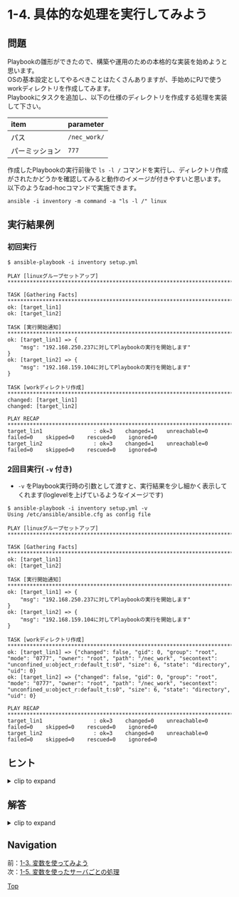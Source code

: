 # 1-4. 具体的な処理を実行してみよう

## 問題

Playbookの雛形ができたので、構築や運用のための本格的な実装を始めようと思います。  
OSの基本設定としてやるべきことはたくさんありますが、手始めにPJで使うworkディレクトリを作成してみます。  
Playbookにタスクを追加し、以下の仕様のディレクトリを作成する処理を実装して下さい。  

|item|parameter|
|:--|:--|
|パス|`/nec_work/`|
|パーミッション|`777`|

作成したPlaybookの実行前後で `ls -l /` コマンドを実行し、ディレクトリ作成がされたかどうかを確認してみると動作のイメージが付きやすいと思います。  
以下のようなad-hocコマンドで実施できます。  

```console
ansible -i inventory -m command -a "ls -l /" linux
```

## 実行結果例

### 初回実行

```console
$ ansible-playbook -i inventory setup.yml

PLAY [linuxグループセットアップ] ***************************************************************************

TASK [Gathering Facts] ***************************************************************************
ok: [target_lin1]
ok: [target_lin2]

TASK [実行開始通知] ************************************************************************************
ok: [target_lin1] => {
    "msg": "192.168.250.237に対してPlaybookの実行を開始します"
}
ok: [target_lin2] => {
    "msg": "192.168.159.104に対してPlaybookの実行を開始します"
}

TASK [workディレクトリ作成] ******************************************************************************
changed: [target_lin1]
changed: [target_lin2]

PLAY RECAP ***************************************************************************************
target_lin1                : ok=3    changed=1    unreachable=0    failed=0    skipped=0    rescued=0    ignored=0
target_lin2                : ok=3    changed=1    unreachable=0    failed=0    skipped=0    rescued=0    ignored=0
```

### 2回目実行( `-v` 付き)

- `-v` をPlaybook実行時の引数として渡すと、実行結果を少し細かく表示してくれます(loglevelを上げているようなイメージです)

```console
$ ansible-playbook -i inventory setup.yml -v
Using /etc/ansible/ansible.cfg as config file

PLAY [linuxグループセットアップ] ***************************************************************************

TASK [Gathering Facts] ***************************************************************************
ok: [target_lin1]
ok: [target_lin2]

TASK [実行開始通知] ************************************************************************************
ok: [target_lin1] => {
    "msg": "192.168.250.237に対してPlaybookの実行を開始します"
}
ok: [target_lin2] => {
    "msg": "192.168.159.104に対してPlaybookの実行を開始します"
}

TASK [workディレクトリ作成] ******************************************************************************
ok: [target_lin1] => {"changed": false, "gid": 0, "group": "root", "mode": "0777", "owner": "root", "path": "/nec_work", "secontext": "unconfined_u:object_r:default_t:s0", "size": 6, "state": "directory", "uid": 0}
ok: [target_lin2] => {"changed": false, "gid": 0, "group": "root", "mode": "0777", "owner": "root", "path": "/nec_work", "secontext": "unconfined_u:object_r:default_t:s0", "size": 6, "state": "directory", "uid": 0}

PLAY RECAP ***************************************************************************************
target_lin1                : ok=3    changed=0    unreachable=0    failed=0    skipped=0    rescued=0    ignored=0
target_lin2                : ok=3    changed=0    unreachable=0    failed=0    skipped=0    rescued=0    ignored=0
```

## ヒント

<details>
    <summary>clip to expand</summary>

- ディレクトリの作成にはfileモジュールが使用できます  
  <https://docs.ansible.com/ansible/latest/modules/file_module.html>
- 実行対象ノードへの接続に使用している認証情報は一般ユーザ(ansibleユーザ)です。そのため、このままではルートパーティション直下にディレクトリを作成する権限が無く、処理が失敗してしまいます
    - becomeという仕組みで権限昇格しながらモジュールを実行可能です、以下を参考に実装してみてください  
      <https://docs.ansible.com/ansible/2.9_ja//user_guide/become.html>
- fileモジュールのパラメータであるmodeに設定する値は数字の列で指定することになります
    - このとき、Ansibleの内部では `"` でくくると文字列型、くくらないと数値型として認識され、それぞれ設定内容が変化してしまうため注意が必要です。
      モジュールのドキュメントを良く読み、適切なパラメータを設定して下さい
    - くくる/くくらないのどちらかが正解ということではなく、どちらのパターンでも適切な記述をすれば望みの状態にすることができます

</details>

## 解答

<details>
    <summary>clip to expand</summary>

### コード

#### ファイル構成

```plain
    setup.yml
```

#### setup.yml

```yaml
---
- name: linuxグループセットアップ
  hosts: linux
  tasks:
    - name: 実行開始通知
      debug:
        msg: "{{ ansible_host }}に対してPlaybookの実行を開始します"

    - name: workディレクトリ作成
      become: true
      file:
        path: /nec_work
        mode: "777"
        state: directory
```

[回答例の実ファイルはこちら](./answer/)  

### 解説

- `mode: 777` だと、パーミッションが意図したとおりに設定されません
    - `mode: 0777` とすることで、数値型でも望みの状態に持っていけます
- fileモジュールを使用せず、commandモジュールやshellモジュールでmkdirコマンドを発行することでも同じ処理は実現できます
    - が、これらのモジュールは単体では冪等性(何度実行しても同じ結果になる)を保証していないため、fileモジュールの使用を推奨します  
      ※ command系モジュールは、コマンド実行が成功した場合、常に `changed` ステータスを返す実装となっている
    - command系のモジュールを使用して冪等性を保ちたい場合、Playbook内で開発者が頑張って冪等な処理を実装する必要があります
        - `mkdirコマンドは冪等ですか？` `どのようなコマンドラインなら冪等になりますか？` 等の問いに答えを出す必要があり、労力が必要です
    - つまりcommand系モジュールは「なんでもできるけど調整が大変」ということで、最後の手段的な雰囲気で捉えておくと良いです
        - 行いたい処理を実装してくれているモジュールが存在する場合は、冪等性の確保をモジュール内で行ってくれている可能性が高いです。なるべく目的に合ったモジュールを使うようにしましょう

</details>

## Navigation

前：[1-3. 変数を使ってみよう](../1-3_variable/README.md)  
次：[1-5. 変数を使ったサーバごとの処理](../1-5_host-vars/README.md)  

[Top](../README.md)  
